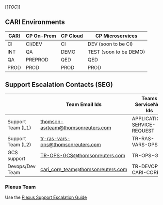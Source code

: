 [[_TOC_]]

## CARI Environments
| CARI| CP On-Prem | CP Cloud | CP Microservices |
|--|--|--|--|
| CI | CI/DEV | CI | DEV (soon to be CI) |
| INT | QA | DEMO | TEST (soon to be DEMO) |
| QA | PREPROD | QED | QED |
| PROD | PROD | PROD  | PROD |

## Support Escalation Contacts (SEG)

|  | Team Email Ids | Teams ServiceNow Ids |
|--|--|--|
| Support Team ​(L1) | thomson-asrteam@thomsonreuters.com | APPLICATION-SERVICE-REQUEST |
| Support Team ​(L2)  | tr-ras-vars-ops@thomsonreuters.com | TR-RAS-VARS-OPS |
| GCS support | TR-OPS-GCS@thomsonreuters.com | TR-OPS-GCS |
| Devops/Dev Team | cari_core_team@thomsonreuters.com | TR-DEVOPS-CARI-CORE |

### Plexus Team
Use the [Plexus Support Escalation Guide](https://trten.sharepoint.com/sites/intr-plexus/SitePages/Service-Mesh---Plexus---Support-and-Escalation-Guide-(SEG).aspx#support-model)
 
